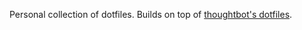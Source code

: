 Personal collection of dotfiles. Builds on top of [thoughtbot's dotfiles](https://github.com/thoughtbot/dotfiles).
